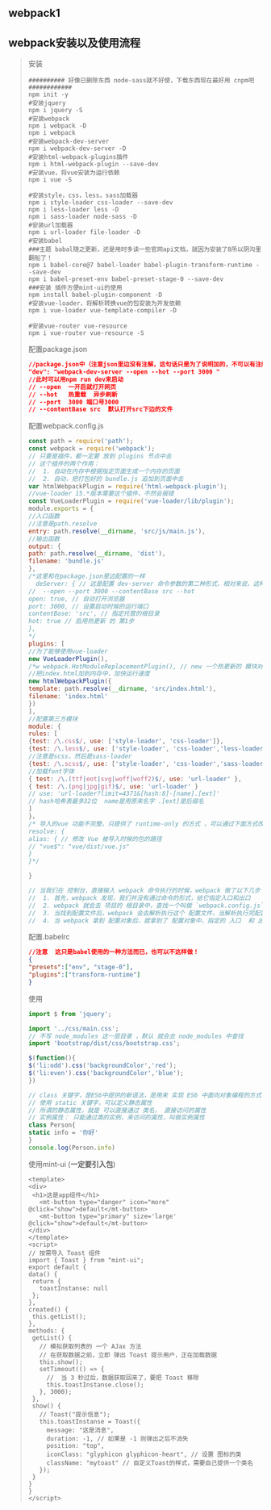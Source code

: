 ## webpack1

## webpack安装以及使用流程

> 安装
>
> ```shell
> ########## 好像已删除东西 node-sass就不好使，下载东西现在最好用 cnpm吧############
> npm init -y
> #安装jquery
> npm i jquery -S
> #安装webpack
> npm i webpack -D
> npm i webpack
> #安装webpack-dev-server
> npm i webpack-dev-server -D
> #安装html-webpack-plugins插件
> npm i html-webpack-plugin --save-dev
> #安装vue，将vue安装为运行依赖
> npm i vue -S
> 
> #安装style，css，less，sass加载器
> npm i style-loader css-loader --save-dev
> npm i less-loader less -D
> npm i sass-loader node-sass -D
> #安装url加载器
> npm i url-loader file-loader -D
> #安装babel
> ###主题 babal随之更新，还是用时多读一些官网api文档，就因为安装了8所以阴沟里翻船了！
> npm i babel-core@7 babel-loader babel-plugin-transform-runtime --save-dev
> npm i babel-preset-env babel-preset-stage-0 --save-dev
> ###安装 插件方便mint-ui的使用
> npm install babel-plugin-component -D
> #安装vue-loader，将解析转换vue的包安装为开发依赖
> npm i vue-loader vue-template-compiler -D
> 
> #安装vue-router vue-resource 
> npm i vue-router vue-resource -S
> ```
>
> 配置package.json
>
> ```json
> //package.json中（注意json里边没有注解，这句话只是为了说明加的，不可以有注解！）
> "dev": "webpack-dev-server --open --hot --port 3000 "
> //此时可以用npm run dev来启动
> // --open  一开启就打开网页
> // --hot   热重载  异步刷新
> // --port  3000 端口号3000
> // --contentBase src  默认打开src下边的文件
> ```
>
> 配置webpack.config.js
>
> ````javascript
> const path = require('path');
> const webpack = require('webpack');
> // 只要是插件，都一定要 放到 plugins 节点中去
> // 这个插件的两个作用：
> //  1. 自动在内存中根据指定页面生成一个内存的页面
> //  2. 自动，把打包好的 bundle.js 追加到页面中去
> var htmlWebpackPlugin = require('html-webpack-plugin');
> //vue-loader 15.*版本需要这个插件，不然会报错
> const VueLoaderPlugin = require('vue-loader/lib/plugin');
> module.exports = {
> //入口函数
> //注意是path.resolve
> entry: path.resolve(__dirname, 'src/js/main.js'),
> //输出函数
> output: {
> path: path.resolve(__dirname, 'dist'),
> filename: 'bundle.js'
> },
> /*这里和在package.json里边配置的一样
> 	deServer: { // 这是配置 dev-server 命令参数的第二种形式，相对来说，这种方式麻烦一些
> //  --open --port 3000 --contentBase src --hot
> open: true, // 自动打开浏览器
> port: 3000, // 设置启动时候的运行端口
> contentBase: 'src', // 指定托管的根目录
> hot: true // 启用热更新 的 第1步
> },
> */
> plugins: [
> //为了能够使用vue-loader
> new VueLoaderPlugin(),
> /*w webpack.HotModuleReplacementPlugin(), // new 一个热更新的 模块对象， 这是 启用热更新的第 3 步*/
> //把index.html加到内存中，加快运行速度
> new htmlWebpackPlugin({
> template: path.resolve(__dirname, 'src/index.html'),
> filename: 'index.html'
> })
> ],
> //配置第三方模块
> module: {
> rules: [
> {test: /\.css$/, use: ['style-loader', 'css-loader']},
> {test: /\.less$/, use: ['style-loader', 'css-loader','less-loader']},
> //注意是scss，然后是sass-loader
> {test: /\.scss$/, use: ['style-loader', 'css-loader','sass-loader']},
> //加载font字体
> { test: /\.(ttf|eot|svg|woff|woff2)$/, use: 'url-loader' },
> { test: /\.(png|jpg|gif)$/, use: 'url-loader' }
> // use: 'url-loader?limit=4371&[hash:8]-[name].[ext]'
> // hash哈希表最多32位  name是用原来名字 .[ext]是后缀名
> ]
> }，
> /* 导入的vue 功能不完整，只提供了 runtime-only 的方式 ，可以通过下面方式改，或者直接render渲染一个这样做
> resolve: {
> alias: { // 修改 Vue 被导入时候的包的路径
> // "vue$": "vue/dist/vue.js"
> }
> }*/
> 
> }
> 
> // 当我们在 控制台，直接输入 webpack 命令执行的时候，webpack 做了以下几步：
> //  1. 首先，webpack 发现，我们并没有通过命令的形式，给它指定入口和出口
> //  2. webpack 就会去 项目的 根目录中，查找一个叫做 `webpack.config.js` 的配置文件
> //  3. 当找到配置文件后，webpack 会去解析执行这个 配置文件，当解析执行完配置文件后，就得到了 配置文件中，导出的配置对象
> //  4. 当 webpack 拿到 配置对象后，就拿到了 配置对象中，指定的 入口  和 出口，然后进行打包构建；
> ````
>
> 配置.babelrc 
>
> ```json
> //注意  这只是babel使用的一种方法而已，也可以不这样做！
> {
> "presets":["env", "stage-0"],
> "plugins":["transform-runtime"]
> }
> ```
>
> 
>
> 使用
>
> ```javascript
> import $ from 'jquery';
> 
> import '../css/main.css';
> // 不写 node_modules 这一层目录 ，默认 就会去 node_modules 中查找
> import 'bootstrap/dist/css/bootstrap.css';
> 
> $(function(){
> $('li:odd').css('backgroundColor','red');
> $('li:even').css('backgroundColor','blue');
> })
> 
> // class 关键字，是ES6中提供的新语法，是用来 实现 ES6 中面向对象编程的方式
> // 使用 static 关键字，可以定义静态属性
> // 所谓的静态属性，就是 可以直接通过 类名， 直接访问的属性
> // 实例属性： 只能通过类的实例，来访问的属性，叫做实例属性
> class Person{
> static info = '你好'
> }
> console.log(Person.info)
> ```
>
> 使用mint-ui (**一定要引入包**)
>
> ```vue
> <template>
> <div>
>  <h1>这是app组件</h1>
>    <mt-button type="danger" icon="more" @click="show">default</mt-button>
>    <mt-button type="primary" size='large' @click="show">default</mt-button>
> </div>
> </template>
> <script>
> // 按需导入 Toast 组件
> import { Toast } from "mint-ui";
> export default {
> data() {
>  return {
>    toastInstanse: null
>  };
> },
> created() {
>  this.getList();
> },
> methods: {
>  getList() {
>    // 模拟获取列表的 一个 AJax 方法
>    // 在获取数据之前，立即 弹出 Toast 提示用户，正在加载数据
>    this.show();
>    setTimeout(() => {
>      //  当 3 秒过后，数据获取回来了，要把 Toast 移除
>      this.toastInstanse.close();
>    }, 3000);
>  },
>  show() {
>    // Toast("提示信息");
>    this.toastInstanse = Toast({
>      message: "这是消息",
>      duration: -1, // 如果是 -1 则弹出之后不消失
>      position: "top",
>      iconClass: "glyphicon glyphicon-heart", // 设置 图标的类
>      className: "mytoast" // 自定义Toast的样式，需要自己提供一个类名
>    });
>  }
> }
> }
> </script>
> ```
>
> 